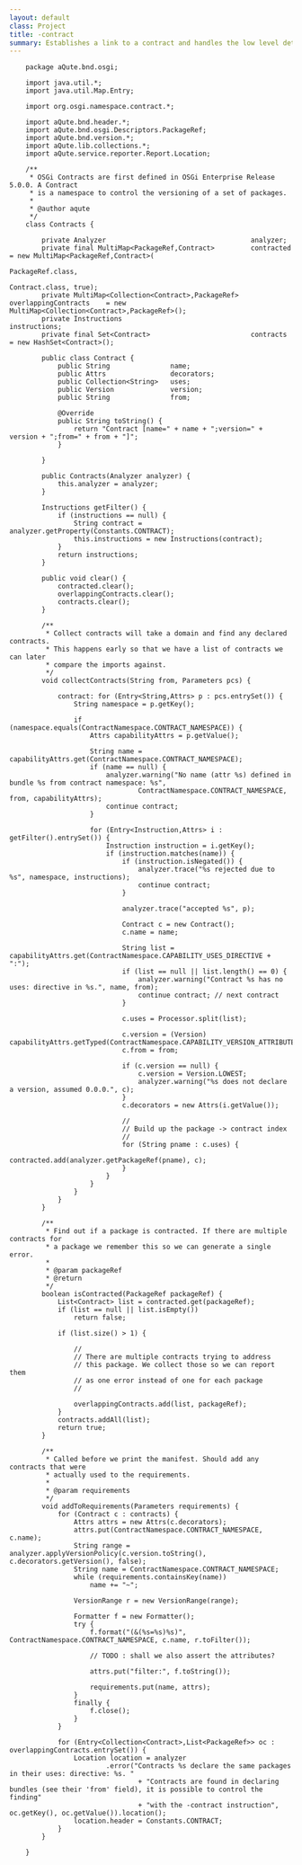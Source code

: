 ```yaml
---
layout: default
class: Project
title: -contract 
summary: Establishes a link to a contract and handles the low level details. 
---
```


		package aQute.bnd.osgi;
		
		import java.util.*;
		import java.util.Map.Entry;
		
		import org.osgi.namespace.contract.*;
		
		import aQute.bnd.header.*;
		import aQute.bnd.osgi.Descriptors.PackageRef;
		import aQute.bnd.version.*;
		import aQute.lib.collections.*;
		import aQute.service.reporter.Report.Location;
		
		/**
		 * OSGi Contracts are first defined in OSGi Enterprise Release 5.0.0. A Contract
		 * is a namespace to control the versioning of a set of packages.
		 * 
		 * @author aqute
		 */
		class Contracts {
		
			private Analyzer									analyzer;
			private final MultiMap<PackageRef,Contract>			contracted				= new MultiMap<PackageRef,Contract>(
																								PackageRef.class,
																								Contract.class, true);
			private MultiMap<Collection<Contract>,PackageRef>	overlappingContracts	= new MultiMap<Collection<Contract>,PackageRef>();
			private Instructions								instructions;
			private final Set<Contract>							contracts				= new HashSet<Contract>();
		
			public class Contract {
				public String				name;
				public Attrs				decorators;
				public Collection<String>	uses;
				public Version				version;
				public String				from;
		
				@Override
				public String toString() {
					return "Contract [name=" + name + ";version=" + version + ";from=" + from + "]";
				}
		
			}
		
			public Contracts(Analyzer analyzer) {
				this.analyzer = analyzer;
			}
		
			Instructions getFilter() {
				if (instructions == null) {
					String contract = analyzer.getProperty(Constants.CONTRACT);
					this.instructions = new Instructions(contract);
				}
				return instructions;
			}
		
			public void clear() {
				contracted.clear();
				overlappingContracts.clear();
				contracts.clear();
			}
		
			/**
			 * Collect contracts will take a domain and find any declared contracts.
			 * This happens early so that we have a list of contracts we can later
			 * compare the imports against.
			 */
			void collectContracts(String from, Parameters pcs) {
		
				contract: for (Entry<String,Attrs> p : pcs.entrySet()) {
					String namespace = p.getKey();
		
					if (namespace.equals(ContractNamespace.CONTRACT_NAMESPACE)) {
						Attrs capabilityAttrs = p.getValue();
		
						String name = capabilityAttrs.get(ContractNamespace.CONTRACT_NAMESPACE);
						if (name == null) {
							analyzer.warning("No name (attr %s) defined in bundle %s from contract namespace: %s",
									ContractNamespace.CONTRACT_NAMESPACE, from, capabilityAttrs);
							continue contract;
						}
		
						for (Entry<Instruction,Attrs> i : getFilter().entrySet()) {
							Instruction instruction = i.getKey();
							if (instruction.matches(name)) {
								if (instruction.isNegated()) {
									analyzer.trace("%s rejected due to %s", namespace, instructions);
									continue contract;
								}
		
								analyzer.trace("accepted %s", p);
		
								Contract c = new Contract();
								c.name = name;
		
								String list = capabilityAttrs.get(ContractNamespace.CAPABILITY_USES_DIRECTIVE + ":");
								if (list == null || list.length() == 0) {
									analyzer.warning("Contract %s has no uses: directive in %s.", name, from);
									continue contract; // next contract
								}
		
								c.uses = Processor.split(list);
		
								c.version = (Version) capabilityAttrs.getTyped(ContractNamespace.CAPABILITY_VERSION_ATTRIBUTE);
								c.from = from;
		
								if (c.version == null) {
									c.version = Version.LOWEST;
									analyzer.warning("%s does not declare a version, assumed 0.0.0.", c);
								}
								c.decorators = new Attrs(i.getValue());
		
								//
								// Build up the package -> contract index
								//
								for (String pname : c.uses) {
									contracted.add(analyzer.getPackageRef(pname), c);
								}
							}
						}
					}
				}
			}
		
			/**
			 * Find out if a package is contracted. If there are multiple contracts for
			 * a package we remember this so we can generate a single error.
			 * 
			 * @param packageRef
			 * @return
			 */
			boolean isContracted(PackageRef packageRef) {
				List<Contract> list = contracted.get(packageRef);
				if (list == null || list.isEmpty())
					return false;
		
				if (list.size() > 1) {
		
					//
					// There are multiple contracts trying to address
					// this package. We collect those so we can report them
					// as one error instead of one for each package
					//
		
					overlappingContracts.add(list, packageRef);
				}
				contracts.addAll(list);
				return true;
			}
		
			/**
			 * Called before we print the manifest. Should add any contracts that were
			 * actually used to the requirements.
			 * 
			 * @param requirements
			 */
			void addToRequirements(Parameters requirements) {
				for (Contract c : contracts) {
					Attrs attrs = new Attrs(c.decorators);
					attrs.put(ContractNamespace.CONTRACT_NAMESPACE, c.name);
					String range = analyzer.applyVersionPolicy(c.version.toString(), c.decorators.getVersion(), false);
					String name = ContractNamespace.CONTRACT_NAMESPACE;
					while (requirements.containsKey(name))
						name += "~";
		
					VersionRange r = new VersionRange(range);
		
					Formatter f = new Formatter();
					try {
						f.format("(&(%s=%s)%s)", ContractNamespace.CONTRACT_NAMESPACE, c.name, r.toFilter());
		
						// TODO : shall we also assert the attributes?
		
						attrs.put("filter:", f.toString());
		
						requirements.put(name, attrs);
					}
					finally {
						f.close();
					}
				}
		
				for (Entry<Collection<Contract>,List<PackageRef>> oc : overlappingContracts.entrySet()) {
					Location location = analyzer
							.error("Contracts %s declare the same packages in their uses: directive: %s. "
									+ "Contracts are found in declaring bundles (see their 'from' field), it is possible to control the finding"
									+ "with the -contract instruction", oc.getKey(), oc.getValue()).location();
					location.header = Constants.CONTRACT;
				}
			}
		
		}
